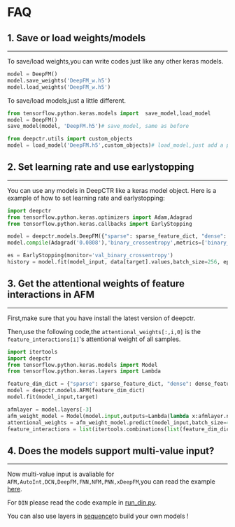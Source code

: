 # FAQ

## 1. Save or load weights/models
----------------------------------------
To save/load weights,you can write codes just like any other keras models.

```python
model = DeepFM()
model.save_weights('DeepFM_w.h5')
model.load_weights('DeepFM_w.h5')
```

To save/load models,just a little different.

```python
from tensorflow.python.keras.models import  save_model,load_model
model = DeepFM()
save_model(model, 'DeepFM.h5')# save_model, same as before

from deepctr.utils import custom_objects
model = load_model('DeepFM.h5',custom_objects)# load_model,just add a parameter
```
## 2. Set learning rate and use earlystopping
---------------------------------------------------
You can use any models in DeepCTR like a keras model object.
Here is a example of how to set learning rate and earlystopping:

```python
import deepctr
from tensorflow.python.keras.optimizers import Adam,Adagrad
from tensorflow.python.keras.callbacks import EarlyStopping

model = deepctr.models.DeepFM({"sparse": sparse_feature_dict, "dense": dense_feature_list})
model.compile(Adagrad('0.0808'),'binary_crossentropy',metrics=['binary_crossentropy'])

es = EarlyStopping(monitor='val_binary_crossentropy')
history = model.fit(model_input, data[target].values,batch_size=256, epochs=10, verbose=2, validation_split=0.2,callbacks=[es] )
```


## 3. Get the attentional weights of feature interactions in AFM
--------------------------------------------------------------------------
First,make sure that you have install the latest version of deepctr.

Then,use the following code,the `attentional_weights[:,i,0]` is the `feature_interactions[i]`'s attentional weight of all samples.

```python
import itertools
import deepctr
from tensorflow.python.keras.models import Model
from tensorflow.python.keras.layers import Lambda

feature_dim_dict = {"sparse": sparse_feature_dict, "dense": dense_feature_list}
model = deepctr.models.AFM(feature_dim_dict)
model.fit(model_input,target)

afmlayer = model.layers[-3]
afm_weight_model = Model(model.input,outputs=Lambda(lambda x:afmlayer.normalized_att_score)(model.input))
attentional_weights = afm_weight_model.predict(model_input,batch_size=4096)
feature_interactions = list(itertools.combinations(list(feature_dim_dict['sparse'].keys()) + feature_dim_dict['dense'] ,2))
```

## 4. Does the models support multi-value input?
---------------------------------------------------
Now multi-value input is avaliable for `AFM,AutoInt,DCN,DeepFM,FNN,NFM,PNN,xDeepFM`,you can read the example [here](./Examples.html#multi-value-input-movielens).

For `DIN` please read the code example in [run_din.py](https://github.com/shenweichen/DeepCTR/blob/master/examples/run_din.py
).

You can also use layers in [sequence](./deepctr.layers.sequence.html)to build your own models !